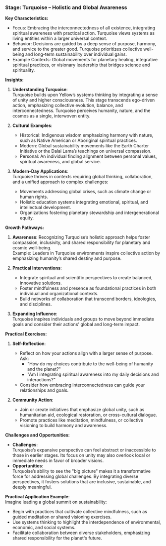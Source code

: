 ### **Stage: Turquoise – Holistic and Global Awareness**
**Key Characteristics:**
- Focus: Embracing the interconnectedness of all existence, integrating spiritual awareness with practical action. Turquoise views systems as living entities within a larger universal context.
- Behavior: Decisions are guided by a deep sense of purpose, harmony, and service to the greater good. Turquoise prioritizes collective well-being and long-term sustainability over individual gains.
- Example Contexts: Global movements for planetary healing, integrative spiritual practices, or visionary leadership that bridges science and spirituality.

**Insights:**
1. **Understanding Turquoise**:  
   Turquoise builds upon Yellow’s systems thinking by integrating a sense of unity and higher consciousness. This stage transcends ego-driven action, emphasizing collective evolution, balance, and interconnectedness. Turquoise perceives humanity, nature, and the cosmos as a single, interwoven entity.

2. **Cultural Examples**:  
   - Historical: Indigenous wisdom emphasizing harmony with nature, such as Native American or Aboriginal spiritual practices.  
   - Modern: Global sustainability movements like the Earth Charter Initiative or the Dalai Lama’s teachings on universal compassion.  
   - Personal: An individual finding alignment between personal values, spiritual awareness, and global service.

3. **Modern-Day Applications**:  
   Turquoise thrives in contexts requiring global thinking, collaboration, and a unified approach to complex challenges:  
   - Movements addressing global crises, such as climate change or human rights.  
   - Holistic education systems integrating emotional, spiritual, and intellectual development.  
   - Organizations fostering planetary stewardship and intergenerational equity.

**Growth Pathways:**
1. **Awareness**: Recognizing Turquoise’s holistic approach helps foster compassion, inclusivity, and shared responsibility for planetary and cosmic well-being.  
   Example: Leaders in Turquoise environments inspire collective action by emphasizing humanity’s shared destiny and purpose.

2. **Practical Interventions**:  
   - Integrate spiritual and scientific perspectives to create balanced, innovative solutions.  
   - Foster mindfulness and presence as foundational practices in both individual and organizational contexts.  
   - Build networks of collaboration that transcend borders, ideologies, and disciplines.

3. **Expanding Influence**:  
   Turquoise inspires individuals and groups to move beyond immediate goals and consider their actions' global and long-term impact.

**Practical Exercises:**
1. **Self-Reflection**:  
   - Reflect on how your actions align with a larger sense of purpose. Ask:  
     - "How do my choices contribute to the well-being of humanity and the planet?"  
     - "Am I integrating spiritual awareness into my daily decisions and interactions?"  
   - Consider how embracing interconnectedness can guide your relationships and goals.

2. **Community Action**:  
   - Join or create initiatives that emphasize global unity, such as humanitarian aid, ecological restoration, or cross-cultural dialogue.  
   - Promote practices like meditation, mindfulness, or collective visioning to build harmony and awareness.

**Challenges and Opportunities:**
- **Challenges**:  
   Turquoise’s expansive perspective can feel abstract or inaccessible to those in earlier stages. Its focus on unity may also overlook local or immediate needs in favor of broader visions.  
- **Opportunities**:  
   Turquoise’s ability to see the "big picture" makes it a transformative force for addressing global challenges. By integrating diverse perspectives, it fosters solutions that are inclusive, sustainable, and deeply meaningful.

**Practical Application Example**:  
Imagine leading a global summit on sustainability:  
- Begin with practices that cultivate collective mindfulness, such as guided meditation or shared visioning exercises.  
- Use systems thinking to highlight the interdependence of environmental, economic, and social systems.  
- Facilitate collaboration between diverse stakeholders, emphasizing shared responsibility for the planet's future.

